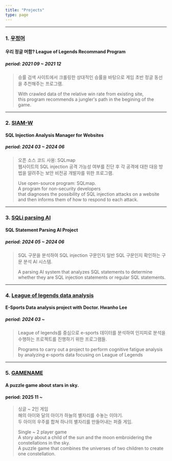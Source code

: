 ```yaml
---
title: "Projects"
type: page
---
```

---
### 1. [우정머](/projects/lrp/)
#### 우리 정글 머함? League of Legends Recommand Program
##### period: 2021 09 ~ 2021 12

> 승률 검색 사이트에서 크롤링한 상대적인 승률을 바탕으로 게임 초반 정글 동선을 추천해주는 프로그램.
>
> With crawled data of the relative win rate from existing site,  
> this program recommends a jungler's path in the begining of the game.

---

### 2. [SIAM-W](/projects/siam-w/)
#### SQL Injection Analysis Manager for Websites
##### period: 2024 03 ~ 2024 06

> 오픈 소스 코드 사용: SQLmap  
> 웹사이트의 SQL injection 공격 가능성 여부를 진단 후 각 공격에 대한 대응 방법을 알려주는 보안 비전공 개발자를 위한 프로그램.
> 
> Use open-source program: SQLmap.  
> A program for non-security developers  
> that diagnoses the possibility of SQL injection attacks on a website  
> and then informs them of how to respond to each attack.  

---

### 3. [SQLi parsing AI](/projects/sqli-parsing-ai/)
#### SQL Statement Parsing AI Project
##### period: 2024 05 ~ 2024 06

> SQL 구문을 분석하여 SQL injection 구문인지 일반 SQL 구문인지 확인하는 구문 분석 AI 시스템.
> 
> A parsing AI system that analyzes SQL statements
> to determine whether they are SQL injection statements or regular SQL statements.

---

### 4. [League of legends data analysis](/projects/lda/)
#### E-Sports Data analysis project with Doctor. Hwanho Lee
##### period: 2024 03 ~

> League of legends를 중심으로 e-sports 데이터를 분석하여
> 인지피로 분석을 수행하는 프로젝트를 진행하기 위한 프로그램들.
>
> Programs to carry out a project to perform cognitive fatigue analysis
> by analyzing e-sports data focusing on League of Legends

---

### 5. [GAMENAME](/projects/h4x0r/)
#### A puzzle game about stars in sky.
#### period: 2025 11 ~

> 싱글 ~ 2인 게임  
> 해의 아이와 달의 아이가 하늘의 별자리를 수놓는 이야기.  
> 두 아이의 우주를 합쳐 하나의 별자리를 만들어내는 퍼즐 게임.  
> 
> Single ~ 2 player game  
> A story about a child of the sun and the moon embroidering the constellations in the sky.  
> A puzzle game that combines the universes of two children to create one constellation.

